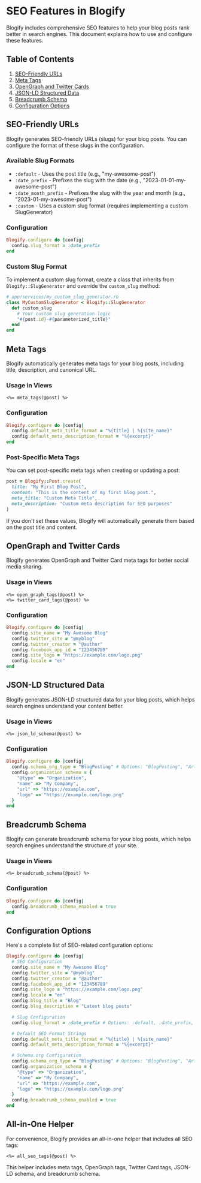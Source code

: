 # SEO Features in Blogify

Blogify includes comprehensive SEO features to help your blog posts rank better in search engines. This document explains how to use and configure these features.

## Table of Contents

1. [SEO-Friendly URLs](#seo-friendly-urls)
2. [Meta Tags](#meta-tags)
3. [OpenGraph and Twitter Cards](#opengraph-and-twitter-cards)
4. [JSON-LD Structured Data](#json-ld-structured-data)
5. [Breadcrumb Schema](#breadcrumb-schema)
6. [Configuration Options](#configuration-options)

## SEO-Friendly URLs

Blogify generates SEO-friendly URLs (slugs) for your blog posts. You can configure the format of these slugs in the configuration.

### Available Slug Formats

- `:default` - Uses the post title (e.g., "my-awesome-post")
- `:date_prefix` - Prefixes the slug with the date (e.g., "2023-01-01-my-awesome-post")
- `:date_month_prefix` - Prefixes the slug with the year and month (e.g., "2023-01-my-awesome-post")
- `:custom` - Uses a custom slug format (requires implementing a custom SlugGenerator)

### Configuration

```ruby
Blogify.configure do |config|
  config.slug_format = :date_prefix
end
```

### Custom Slug Format

To implement a custom slug format, create a class that inherits from `Blogify::SlugGenerator` and override the `custom_slug` method:

```ruby
# app/services/my_custom_slug_generator.rb
class MyCustomSlugGenerator < Blogify::SlugGenerator
  def custom_slug
    # Your custom slug generation logic
    "#{post.id}-#{parameterized_title}"
  end
end
```

## Meta Tags

Blogify automatically generates meta tags for your blog posts, including title, description, and canonical URL.

### Usage in Views

```erb
<%= meta_tags(@post) %>
```

### Configuration

```ruby
Blogify.configure do |config|
  config.default_meta_title_format = "%{title} | %{site_name}"
  config.default_meta_description_format = "%{excerpt}"
end
```

### Post-Specific Meta Tags

You can set post-specific meta tags when creating or updating a post:

```ruby
post = Blogify::Post.create(
  title: "My First Blog Post",
  content: "This is the content of my first blog post.",
  meta_title: "Custom Meta Title",
  meta_description: "Custom meta description for SEO purposes"
)
```

If you don't set these values, Blogify will automatically generate them based on the post title and content.

## OpenGraph and Twitter Cards

Blogify generates OpenGraph and Twitter Card meta tags for better social media sharing.

### Usage in Views

```erb
<%= open_graph_tags(@post) %>
<%= twitter_card_tags(@post) %>
```

### Configuration

```ruby
Blogify.configure do |config|
  config.site_name = "My Awesome Blog"
  config.twitter_site = "@myblog"
  config.twitter_creator = "@author"
  config.facebook_app_id = "123456789"
  config.site_logo = "https://example.com/logo.png"
  config.locale = "en"
end
```

## JSON-LD Structured Data

Blogify generates JSON-LD structured data for your blog posts, which helps search engines understand your content better.

### Usage in Views

```erb
<%= json_ld_schema(@post) %>
```

### Configuration

```ruby
Blogify.configure do |config|
  config.schema_org_type = "BlogPosting" # Options: "BlogPosting", "Article", "NewsArticle"
  config.organization_schema = {
    "@type" => "Organization",
    "name" => "My Company",
    "url" => "https://example.com",
    "logo" => "https://example.com/logo.png"
  }
end
```

## Breadcrumb Schema

Blogify can generate breadcrumb schema for your blog posts, which helps search engines understand the structure of your site.

### Usage in Views

```erb
<%= breadcrumb_schema(@post) %>
```

### Configuration

```ruby
Blogify.configure do |config|
  config.breadcrumb_schema_enabled = true
end
```

## Configuration Options

Here's a complete list of SEO-related configuration options:

```ruby
Blogify.configure do |config|
  # SEO Configuration
  config.site_name = "My Awesome Blog"
  config.twitter_site = "@myblog"
  config.twitter_creator = "@author"
  config.facebook_app_id = "123456789"
  config.site_logo = "https://example.com/logo.png"
  config.locale = "en"
  config.blog_title = "Blog"
  config.blog_description = "Latest blog posts"

  # Slug Configuration
  config.slug_format = :date_prefix # Options: :default, :date_prefix, :date_month_prefix, :custom

  # Default SEO Format Strings
  config.default_meta_title_format = "%{title} | %{site_name}"
  config.default_meta_description_format = "%{excerpt}"

  # Schema.org Configuration
  config.schema_org_type = "BlogPosting" # Options: "BlogPosting", "Article", "NewsArticle"
  config.organization_schema = {
    "@type" => "Organization",
    "name" => "My Company",
    "url" => "https://example.com",
    "logo" => "https://example.com/logo.png"
  }
  config.breadcrumb_schema_enabled = true
end
```

## All-in-One Helper

For convenience, Blogify provides an all-in-one helper that includes all SEO tags:

```erb
<%= all_seo_tags(@post) %>
```

This helper includes meta tags, OpenGraph tags, Twitter Card tags, JSON-LD schema, and breadcrumb schema.
